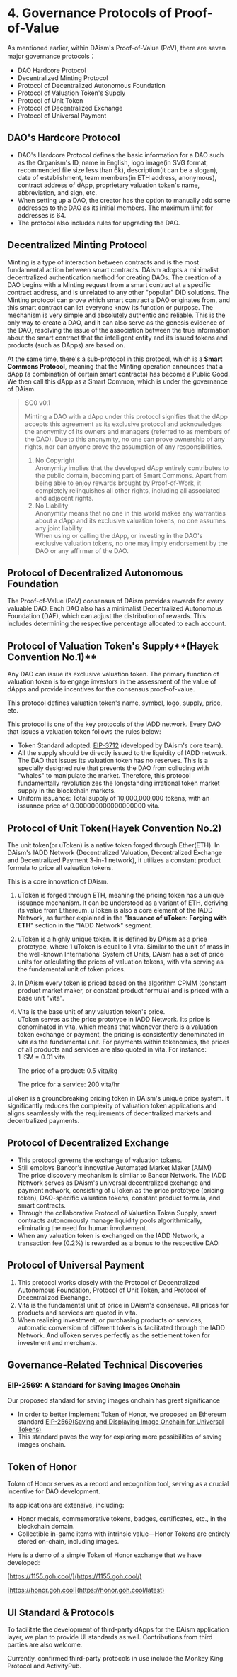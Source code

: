 # 4. Governance Protocols of Proof-of-Value

As mentioned earlier, within DAism's Proof-of-Value (PoV), there are seven major governance protocols：

* DAO Hardcore Protocol
* Decentralized Minting Protocol
* Protocol of Decentralized Autonomous Foundation
* Protocol of Valuation Token's Supply
* Protocol of Unit Token
* Protocol of Decentralized Exchange
* Protocol of Universal Payment

## **DAO's Hardcore Protocol**

* DAO's Hardcore Protocol defines the basic information for a DAO such as the Organism's ID, name in English, logo image(in SVG format, recommended file size less than 6k), description(it can be a slogan), date of establishment, team members(in ETH address, anonymous), contract address of dApp, proprietary valuation token's name, abbreviation, and sign, etc.
* When setting up a DAO, the creator has the option to manually add some addresses to the DAO as its initial members. The maximum limit for addresses is 64.
* The protocol also includes rules for upgrading the DAO.

## **Decentralized Minting Protocol**

Minting is a type of interaction between contracts and is the most fundamental action between smart contracts. DAism adopts a minimalist decentralized authentication method for creating DAOs. The creation of a DAO begins with a Minting request from a smart contract at a specific contract address, and is unrelated to any other "popular" DID solutions. The Minting protocol can prove which smart contract a DAO originates from, and this smart contract can let everyone know its function or purpose. The mechanism is very simple and absolutely authentic and reliable. This is the only way to create a DAO, and it can also serve as the genesis evidence of the DAO, resolving the issue of the association between the true information about the smart contract that the intelligent entity and its issued tokens and products (such as DApps) are based on.

At the same time, there's a sub-protocol in this protocol, which is a **Smart Commons Protocol**, meaning that the Minting operation announces that a dApp (a combination of certain smart contracts) has become a Public Good. We then call this dApp as a Smart Common, which is under the governance of DAism.

> SC0 v0.1
>
> Minting a DAO with a dApp under this protocol signifies that the dApp accepts this agreement as its exclusive protocol and acknowledges the anonymity of its owners and managers (referred to as members of the DAO). Due to this anonymity, no one can prove ownership of any rights, nor can anyone prove the assumption of any responsibilities.
>
> 1. No Copyright\
>    Anonymity implies that the developed dApp entirely contributes to the public domain, becoming part of Smart Commons. Apart from being able to enjoy rewards brought by Proof-of-Work, it completely relinquishes all other rights, including all associated and adjacent rights.
> 2. No Liability\
>    Anonymity means that no one in this world makes any warranties about a dApp and its exclusive valuation tokens, no one assumes any joint liability. \
>    When using or calling the dApp, or investing in the DAO's exclusive valuation tokens, no one may imply endorsement by the DAO or any affirmer of the DAO.

## Protocol of Decentralized Autonomous Foundation <a href="#protocol-of-decentralized-autonomous-fundation" id="protocol-of-decentralized-autonomous-fundation"></a>

The Proof-of-Value (PoV) consensus of DAism provides rewards for every valuable DAO. Each DAO also has a minimalist Decentralized Autonomous Foundation (DAF), which can adjust the distribution of rewards. This includes determining the respective percentage allocated to each account.

## Protocol of Valuation Token's Supply**(Hayek Convention No.1)** <a href="#circulation-token-protocol" id="circulation-token-protocol"></a>

Any DAO can issue its exclusive valuation token. The primary function of valuation token is to engage investors in the assessment of the value of dApps and provide incentives for the consensus proof-of-value.

This protocol defines valuation token's name, symbol, logo, supply, price, etc.

This protocol is one of the key protocols of the IADD network. Every DAO that issues a valuation token follows the rules below:

* Token Standard adopted: [EIP-3712](https://github.com/naturaldao/EIPs/blob/Eip-Branch/EIPS/eip-3712.md) (developed by DAism's core team).
* All the supply should be directly issued to the liquidity of IADD network. The DAO that issues its valuation token has no reserves. This is a specially designed rule that prevents the DAO from colluding with "whales" to manipulate the market. Therefore, this protocol fundamentally revolutionizes the longstanding irrational token market supply in the blockchain markets.
* Uniform issuance: Total supply of 10,000,000,000 tokens, with an issuance price of 0.000000000000000000 vita.

## **Protocol of Unit Token(Hayek Convention No.2)** <a href="#unit-token-protocol" id="unit-token-protocol"></a>

The unit token(or uToken) is a native token forged through Ether(ETH). In DAism's IADD Network (Decentralized Valuation, Decentralized Exchange and Decentralized Payment 3-in-1 network), it utilizes a constant product formula to price all valuation tokens.

This is a core innovation of DAism.

1. uToken is forged through ETH, meaning the pricing token has a unique issuance mechanism. It can be understood as a variant of ETH, deriving its value from Ethereum. uToken is also a core element of the IADD Network, as further explained in the "**Issuance of uToken: Forging with ETH**" section in the "IADD Network" segment.
2. uToken is a highly unique token. It is defined by DAism as a price prototype, where 1 uToken is equal to 1 vita. Similar to the unit of mass in the well-known International System of Units, DAism has a set of price units for calculating the prices of valuation tokens, with vita serving as the fundamental unit of token prices.
3. In DAism every token is priced based on the algorithm CPMM (constant product market maker, or constant product formula) and is priced with a base unit "vita".
4.  Vita is the base unit of any valuation token's price.\
    uToken serves as the price prototype in IADD Network. Its price is denominated in vita, which means that whenever there is a valuation token exchange or payment, the pricing is consistently denominated in vita as the fundamental unit. For payments within tokenomics, the prices of all products and services are also quoted in vita. For instance:\
    1 ISM = 0.01 vita

    The price of a product: 0.5 vita/kg

    The price for a service: 200 vita/hr

uToken is a groundbreaking pricing token in DAism's unique price system. It significantly reduces the complexity of valuation token applications and aligns seamlessly with the requirements of decentralized markets and decentralized payments.

## Protocol of Decentralized Exchange <a href="#protocol-of-dex-and-payment" id="protocol-of-dex-and-payment"></a>

* This protocol governs the exchange of valuation tokens.
* Still employs Bancor's innovative Automated Market Maker (AMM)\
  The price discovery mechanism is similar to Bancor Network. The IADD Network serves as DAism's universal decentralized exchange and payment network, consisting of uToken as the price prototype (pricing token), DAO-specific valuation tokens, constant product formula, and smart contracts.
* Through the collaborative Protocol of Valuation Token Supply, smart contracts autonomously manage liquidity pools algorithmically, eliminating the need for human involvement.
* When any valuation token is exchanged on the IADD Network, a transaction fee (0.2%) is rewarded as a bonus to the respective DAO.

## Protocol of Universal Payment

1. This protocol works closely with the Protocol of Decentralized Autonomous Foundation, Protocol of Unit Token, and Protocol of Decentralized Exchange.
2. Vita is the fundamental unit of price in DAism's consensus. All prices for products and services are quoted in vita.
3. When realizing investment, or purchasing products or services, automatic conversion of different tokens is facilitated through the IADD Network. And uToken serves perfectly as the settlement token for investment and merchants.

## Governance-Related Technical Discoveries

### **EIP-2569: A Standard for Saving Images Onchain**

Our proposed standard for saving images onchain has great significance

* In order to better implement Token of Honor, we proposed an Ethereum standard [EIP-2569(Saving and Displaying Image Onchain for Universal Tokens)](https://eips.ethereum.org/EIPS/eip-2569)
* This standard paves the way for exploring more possibilities of saving images onchain.

## **Token of Honor**

Token of Honor serves as a record and recognition tool, serving as a crucial incentive for DAO development.&#x20;

Its applications are extensive, including:

* Honor medals, commemorative tokens, badges, certificates, etc., in the blockchain domain.
* Collectible in-game items with intrinsic value—Honor Tokens are entirely stored on-chain, including images.

Here is a demo of a simple Token of Honor exchange that we have developed:

[https://1155.goh.cool/](https://1155.goh.cool/)

[https://honor.goh.cool](https://honor.goh.cool/latest)

## **UI Standard & Protocols**

To facilitate the development of third-party dApps for the DAism application layer, we plan to provide UI standards as well. Contributions from third parties are also welcome.&#x20;

Currently, confirmed third-party protocols in use include the Monkey King Protocol and ActivityPub.

